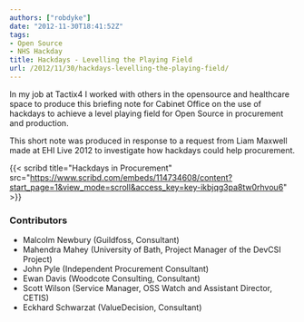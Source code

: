 ```yaml
---
authors: ["robdyke"]
date: "2012-11-30T18:41:52Z"
tags:
- Open Source
- NHS Hackday
title: Hackdays - Levelling the Playing Field
url: /2012/11/30/hackdays-levelling-the-playing-field/
---
```

In my job at Tactix4 I worked with others in the opensource and healthcare space to produce this briefing note for Cabinet Office on the use of hackdays to achieve a level playing field for Open Source in procurement and production.

This short note was produced in response to a request from Liam Maxwell made at EHI Live 2012 to investigate how hackdays could help procurement.

{{< scribd title="Hackdays in Procurement" src="https://www.scribd.com/embeds/114734608/content?start_page=1&view_mode=scroll&access_key=key-ikbjqg3pa8tw0rhvou6" >}}

### Contributors
- Malcolm Newbury (Guildfoss, Consultant)
- Mahendra Mahey (University of Bath, Project Manager of the DevCSI Project)
- John Pyle (Independent Procurement Consultant)
- Ewan Davis (Woodcote Consulting, Consultant)
- Scott Wilson (Service Manager, OSS Watch and Assistant Director, CETIS)
- Eckhard Schwarzat (ValueDecision, Consultant)